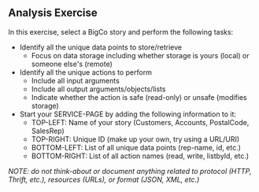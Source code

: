 ## Analysis Exercise

In this exercise, select a BigCo story and perform the following tasks:

 * Identify all the unique data points to store/retrieve
   * Focus on data storage including whether storage is yours (local) or someone else's (remote)
 * Identify all the unique actions to perform
   * Include all input arguments
   * Include all output arguments/objects/lists
   * Indicate whether the action is safe (read-only) or unsafe (modifies storage)
 * Start your SERVICE-PAGE by adding the following information to it:
   * TOP-LEFT: Name of your story (Customers, Accounts, PostalCode, SalesRep)
   * TOP-RIGHT: Unique ID (make up your own, try using a URL/URI)
   * BOTTOM-LEFT: List of all unique data points (rep-name, id, etc.)
   * BOTTOM-RIGHT: List of all action names (read, write, listbyId, etc.)

_NOTE: do not think-about or document anything related to protocol (HTTP, Thrift, etc.), resources (URLs), or format (JSON, XML, etc.)_



 
